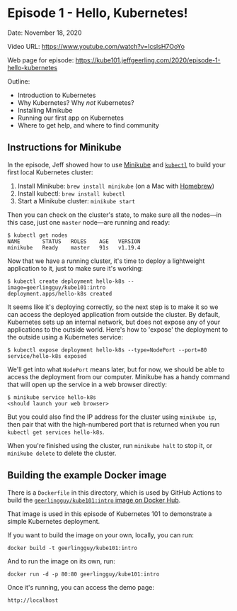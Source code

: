 # Episode 1 - Hello, Kubernetes!

Date: November 18, 2020

Video URL: https://www.youtube.com/watch?v=IcslsH7OoYo

Web page for episode: https://kube101.jeffgeerling.com/2020/episode-1-hello-kubernetes

Outline:

  - Introduction to Kubernetes
  - Why Kubernetes? Why _not_ Kubernetes?
  - Installing Minikube
  - Running our first app on Kubernetes
  - Where to get help, and where to find community

## Instructions for Minikube

In the episode, Jeff showed how to use [Minikube](https://minikube.sigs.k8s.io/docs/) and [`kubectl`](https://kubernetes.io/docs/tasks/tools/install-kubectl/) to build your first local Kubernetes cluster:

  1. Install Minikube: `brew install minikube` (on a Mac with [Homebrew](https://brew.sh))
  2. Install kubectl: `brew install kubectl`
  3. Start a Minikube cluster: `minikube start`

Then you can check on the cluster's state, to make sure all the nodes—in this case, just one `master` node—are running and ready:

```
$ kubectl get nodes
NAME       STATUS   ROLES    AGE   VERSION
minikube   Ready    master   91s   v1.19.4
```

Now that we have a running cluster, it's time to deploy a lightweight application to it, just to make sure it's working:

```
$ kubectl create deployment hello-k8s --image=geerlingguy/kube101:intro
deployment.apps/hello-k8s created
```

It seems like it's deploying correctly, so the next step is to make it so we can access the deployed application from outside the cluster. By default, Kubernetes sets up an internal network, but does not expose any of your applications to the outside world. Here's how to 'expose' the deployment to the outside using a Kubernetes service:

```
$ kubectl expose deployment hello-k8s --type=NodePort --port=80
service/hello-k8s exposed
```

We'll get into what `NodePort` means later, but for now, we should be able to access the deployment from our computer. Minikube has a handy command that will open up the service in a web browser directly:

```
$ minikube service hello-k8s
<should launch your web browser>
```

But you could also find the IP address for the cluster using `minikube ip`, then pair that with the high-numbered port that is returned when you run `kubectl get services hello-k8s`.

When you're finished using the cluster, run `minikube halt` to stop it, or `minikube delete` to delete the cluster.

## Building the example Docker image

There is a `Dockerfile` in this directory, which is used by GitHub Actions to build the [`geerlingguy/kube101:intro` image on Docker Hub](https://hub.docker.com/repository/docker/geerlingguy/kube101).

That image is used in this episode of Kubernetes 101 to demonstrate a simple Kubernetes deployment.

If you want to build the image on your own, locally, you can run:

    docker build -t geerlingguy/kube101:intro

And to run the image on its own, run:

    docker run -d -p 80:80 geerlingguy/kube101:intro

Once it's running, you can access the demo page:

    http://localhost
